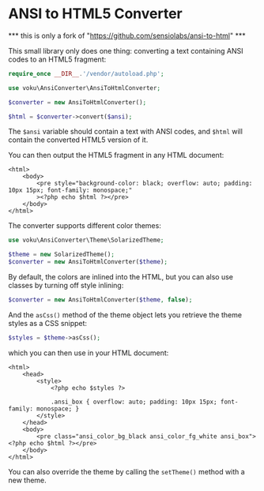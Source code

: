 ANSI to HTML5 Converter
=======================

*** this is only a fork of "https://github.com/sensiolabs/ansi-to-html" ***

This small library only does one thing: converting a text containing ANSI
codes to an HTML5 fragment:

```php
require_once __DIR__.'/vendor/autoload.php';

use voku\AnsiConverter\AnsiToHtmlConverter;

$converter = new AnsiToHtmlConverter();

$html = $converter->convert($ansi);
```

The `$ansi` variable should contain a text with ANSI codes, and `$html` will
contain the converted HTML5 version of it.

You can then output the HTML5 fragment in any HTML document:

```html+php
<html>
    <body>
        <pre style="background-color: black; overflow: auto; padding: 10px 15px; font-family: monospace;"
        ><?php echo $html ?></pre>
    </body>
</html>
```

The converter supports different color themes:

```php
use voku\AnsiConverter\Theme\SolarizedTheme;

$theme = new SolarizedTheme();
$converter = new AnsiToHtmlConverter($theme);
```

By default, the colors are inlined into the HTML, but you can also use classes
by turning off style inlining:

```php
$converter = new AnsiToHtmlConverter($theme, false);
```

And the `asCss()` method of the theme object lets you retrieve the theme styles
as a CSS snippet:

```php
$styles = $theme->asCss();
```

which you can then use in your HTML document:

```html+php
<html>
    <head>
        <style>
            <?php echo $styles ?>

            .ansi_box { overflow: auto; padding: 10px 15px; font-family: monospace; }
        </style>
    </head>
    <body>
        <pre class="ansi_color_bg_black ansi_color_fg_white ansi_box"><?php echo $html ?></pre>
    </body>
</html>
```

You can also override the theme by calling the `setTheme()` method with a new theme.

